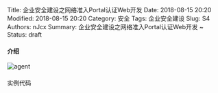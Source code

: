 Title: 企业安全建设之网络准入Portal认证Web开发
Date: 2018-08-15 20:20
Modified: 2018-08-15 20:20
Category: 安全
Tags: 企业安全建设
Slug: S4
Authors: nJcx
Summary: 企业安全建设之网络准入Portal认证Web开发 ~
Status: draft


#### 介绍

![agent](../images/xxx.png)
#### 


#### 


#### 


#### 


####  



实例代码


```go


```




